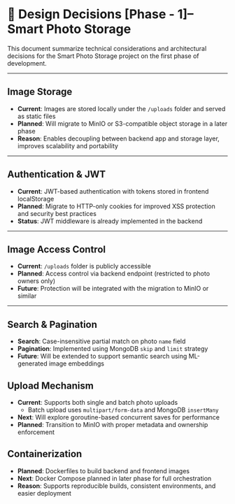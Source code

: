 # 🧠 Design Decisions [Phase - 1]– Smart Photo Storage

This document summarize technical considerations and architectural decisions for the Smart Photo Storage project on the first phase of development.

---

##  Image Storage

- **Current**: Images are stored locally under the `/uploads` folder and served as static files
- **Planned**: Will migrate to MinIO or S3-compatible object storage in a later phase
- **Reason**: Enables decoupling between backend app and storage layer, improves scalability and portability

---

##  Authentication & JWT

- **Current**: JWT-based authentication with tokens stored in frontend localStorage
- **Planned**: Migrate to HTTP-only cookies for improved XSS protection and security best practices
- **Status**: JWT middleware is already implemented in the backend

---

##  Image Access Control

- **Current**: `/uploads` folder is publicly accessible
- **Planned**: Access control via backend endpoint (restricted to photo owners only)
- **Future**: Protection will be integrated with the migration to MinIO or similar

---

##  Search & Pagination

- **Search**: Case-insensitive partial match on photo `name` field
- **Pagination**: Implemented using MongoDB `skip` and `limit` strategy
- **Future**: Will be extended to support semantic search using ML-generated image embeddings


##  Upload Mechanism

- **Current**: Supports both single and batch photo uploads
  - Batch upload uses `multipart/form-data` and MongoDB `insertMany`
- **Next**: Will explore goroutine-based concurrent saves for performance
- **Planned**: Transition to MinIO with proper metadata and ownership enforcement

##  Containerization

- **Planned**: Dockerfiles to build backend and frontend images
- **Next**: Docker Compose planned in later phase for full orchestration
- **Reason**: Supports reproducible builds, consistent environments, and easier deployment
